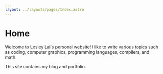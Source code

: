 ```yaml
---
layout: ../layouts/pages/Index.astro
---
```


# Home

Welcome to Lesley Lai's personal website! I like to write various topics such as coding, computer graphics, programming languages, compilers, and math.

This site contains my blog and portfolio.